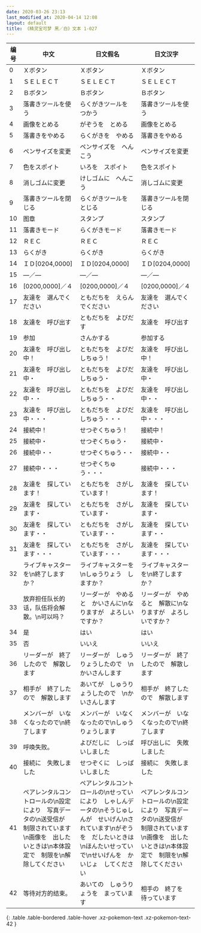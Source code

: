 ```yaml
---
date: 2020-03-26 23:13
last_modified_at: 2020-04-14 12:08
layout: default
title: 《精灵宝可梦 黑／白》文本 1-027
---
```

| 编号 | 中文 | 日文假名 | 日文汉字 |
| ---- | ---- | ---- | --- |
| 0 | Ｘボタン | Ｘボタン | Ｘボタン |
| 1 | ＳＥＬＥＣＴ | ＳＥＬＥＣＴ | ＳＥＬＥＣＴ |
| 2 | Ｂボタン | Ｂボタン | Ｂボタン |
| 3 | 落書きツールを使う | らくがきツールを　つかう | 落書きツールを使う |
| 4 | 画像をとめる | がぞうを　とめる | 画像をとめる |
| 5 | 落書きをやめる | らくがきを　やめる | 落書きをやめる |
| 6 | ペンサイズを変更 | ペンサイズを　へんこう | ペンサイズを変更 |
| 7 | 色をスポイト | いろを　スポイト | 色をスポイト |
| 8 | 消しゴムに変更 | けしゴムに　へんこう | 消しゴムに変更 |
| 9 | 落書きツールを閉じる | らくがきツールを　とじる | 落書きツールを閉じる |
| 10 | 图章 | スタンプ | スタンプ |
| 11 | 落書きモード | らくがきモード | 落書きモード |
| 12 | ＲＥＣ | ＲＥＣ | ＲＥＣ |
| 13 | らくがき | らくがき | らくがき |
| 14 | ＩＤ[0204,0000] | ＩＤ[0204,0000] | ＩＤ[0204,0000] |
| 15 | ―／― | ―／― | ―／― |
| 16 | [0200,0000]／４ | [0200,0000]／４ | [0200,0000]／４ |
| 17 | 友達を　選んでください | ともだちを　えらんでください | 友達を　選んでください |
| 18 | 友達を　呼び出す | ともだちを　よびだす | 友達を　呼び出す |
| 19 | 参加 | さんかする | 参加する |
| 20 | 友達を　呼び出し中！ | ともだちを　よびだしちゅう！ | 友達を　呼び出し中！ |
| 21 | 友達を　呼び出し中・ | ともだちを　よびだしちゅう・ | 友達を　呼び出し中・ |
| 22 | 友達を　呼び出し中・・ | ともだちを　よびだしちゅう・・ | 友達を　呼び出し中・・ |
| 23 | 友達を　呼び出し中・・・ | ともだちを　よびだしちゅう・・・ | 友達を　呼び出し中・・・ |
| 24 | 接続中！ | せつぞくちゅう！ | 接続中！ |
| 25 | 接続中・ | せつぞくちゅう・ | 接続中・ |
| 26 | 接続中・・ | せつぞくちゅう・・ | 接続中・・ |
| 27 | 接続中・・・ | せつぞくちゅう・・・ | 接続中・・・ |
| 28 | 友達を　探しています！ | ともだちを　さがしています！ | 友達を　探しています！ |
| 29 | 友達を　探しています・ | ともだちを　さがしています・ | 友達を　探しています・ |
| 30 | 友達を　探しています・・ | ともだちを　さがしています・・ | 友達を　探しています・・ |
| 31 | 友達を　探しています・・・ | ともだちを　さがしています・・・ | 友達を　探しています・・・ |
| 32 | ライブキャスターを\n終了しますか？ | ライブキャスターを\nしゅうりょう　しますか？ | ライブキャスターを\n終了しますか？ |
| 33 | 放弃担任队长的话，队伍将会解散。\n可以吗？ | リーダーが　やめると　かいさんに\nなりますが　よろしいですか？ | リーダーが　やめると　解散に\nなりますが　よろしいですか？ |
| 34 | 是 | はい | はい |
| 35 | 否 | いいえ | いいえ |
| 36 | リーダーが　終了したので　解散します | リーダーが　しゅうりょうしたので　\nかいさんします | リーダーが　終了したので　解散します |
| 37 | 相手が　終了したので　解散します | あいてが　しゅうりょうしたので　\nかいさんします | 相手が　終了したので　解散します |
| 38 | メンバーが　いなくなったので\n終了します | メンバーが　いなくなったので\nしゅうりょうします | メンバーが　いなくなったので\n終了します |
| 39 | 呼唤失败。 | よびだしに　しっぱいしました | 呼び出しに　失敗しました |
| 40 | 接続に　失敗しました | せつぞくに　しっぱいしました | 接続に　失敗しました |
| 41 | ペアレンタルコントロールの\n設定により　写真データの\n送受信が　制限されています\n画像を　出したいときは\n本体設定で　制限を\n解除してください | ペアレンタルコントロールの\nせっていにより　しゃしんデータの\nそうじゅしんが　せいげん\nされています\nがぞうを　だしたいときは\nほんたいせっていで\nせいげんを　かいじょ　してください | ペアレンタルコントロールの\n設定により　写真データの\n送受信が　制限されています\n画像を　出したいときは\n本体設定で　制限を\n解除してください |
| 42 | 等待对方的结束。 | あいての　しゅうりょうを　まっています | 相手の　終了を　待っています |
{: .table .table-bordered .table-hover .xz-pokemon-text .xz-pokemon-text-42 }